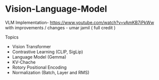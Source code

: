 # Vision-Language-Model
VLM Implementation- https://www.youtube.com/watch?v=vAmKB7iPkWw with improvements / changes - umar jamil ( full credit )


Topics

- Vision Transformer
- Contrastive Learning (CLIP, SigLip)
- Language Model (Gemma)
- KV-Chache
- Rotory Positional Encoding 
- Normalization (Batch, Layer and RMS)



